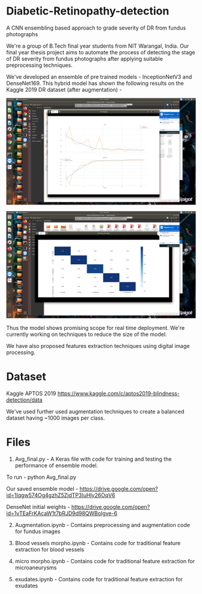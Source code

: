 # Diabetic-Retinopathy-detection
A CNN ensembling based approach to grade severity of DR from fundus photographs

We're a group of B.Tech final year students from NIT Warangal, India. Our final year thesis project aims to automate the process of detecting the stage of DR severity from fundus photographs after applying suitable preprocessing techniques.

We've developed an ensemble of pre trained models - InceptionNetV3 and DenseNet169. This hybrid model has shown the following results on the Kaggle 2019 DR dataset (after augmentation) -

![](plot.png)

![](confusion_matrix.png)

Thus the model shows promising scope for real time deployment. We're currently working on techniques to reduce the size of the model.

We have also proposed features extraction techniques using digital image processing.

# Dataset

Kaggle APTOS 2019 https://www.kaggle.com/c/aptos2019-blindness-detection/data

We've used further used augmentation techniques to create a balanced dataset having ~1000 images per class.

# Files
1) Avg_final.py - A Keras file with code for training and testing the performance of ensemble model.

To run  - python Avg_final.py

Our saved ensemble model - https://drive.google.com/open?id=1Iqgw574Og4gzhZ5ZjdTP3IuHly26OqV6

DenseNet initial weights - https://drive.google.com/open?id=1vTEaFrKAcaW1t7bRJD9d98QWBoIgve-6

2) Augmentation.ipynb - Contains preprocessing and augmentation code for fundus images

3) Blood vessels morpho.ipynb - Contains code for traditional feature extraction for blood vessels

4) micro morpho.ipynb - Contains code for traditional feature extraction for microaneurysms

5) exudates.ipynb - Contains code for traditional feature extraction for exudates
